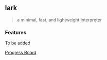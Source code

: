 ## lark
> a minimal, fast, and lightweight interpreter

### Features
To be added

[Progress Board](https://trello.com/b/1qAWAjZS/lark)
